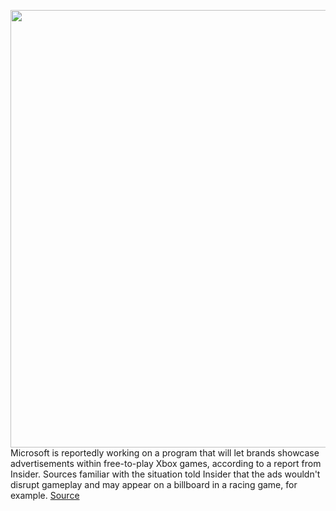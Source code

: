 <img src='https://cdn.vox-cdn.com/thumbor/_YWXjiSQLxH_5P8jnCJEd-0R7x8=/0x0:2040x1360/1200x800/filters:focal(857x517:1183x843)/cdn.vox-cdn.com/uploads/chorus_image/image/70757092/acastro_190530_1777_xbox_0001.0.0.jpg' width='700px' /><br/>
Microsoft is reportedly working on a program that will let brands showcase advertisements within free-to-play Xbox games, according to a report from Insider. Sources familiar with the situation told Insider that the ads wouldn't disrupt gameplay and may appear on a billboard in a racing game, for example.
<a href='https://www.theverge.com/2022/4/16/23027934/microsoft-report-ads-free-to-play-xbox-games'> Source <a/>